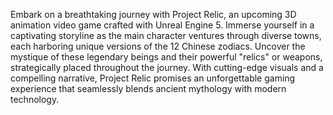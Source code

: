 Embark on a breathtaking journey with Project Relic, an upcoming 3D animation video game crafted with Unreal Engine 5. Immerse yourself in a captivating storyline as the main character ventures through diverse towns, each harboring unique versions of the 12 Chinese zodiacs. Uncover the mystique of these legendary beings and their powerful "relics" or weapons, strategically placed throughout the journey. With cutting-edge visuals and a compelling narrative, Project Relic promises an unforgettable gaming experience that seamlessly blends ancient mythology with modern technology.
